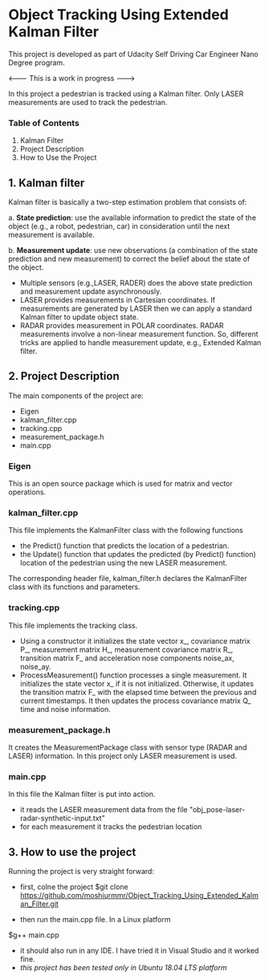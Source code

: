 # Object Tracking Using Extended Kalman Filter
This project is developed as part of Udacity Self Driving Car Engineer Nano Degree program.

<--- This is a work in progress --->

In this project a pedestrian is tracked using a Kalman filter. Only LASER measurements are used to track the pedestrian.

### Table of Contents
1. Kalman Filter
2. Project Description
3. How to Use the Project

## 1. Kalman filter
Kalman filter is basically a two-step estimation problem that consists of:

a. **State prediction**: use the available information to predict the state of the object (e.g., a robot, pedestrian, car) in 
consideration until the next measurement is available.

b. **Measurement update**: use new observations (a combination of the state prediction and new measurement) to correct the belief 
about the state of the object.

- Multiple sensors (e.g.,LASER, RADER) does the above state prediction and measurement update asynchronously.
- LASER provides measurements in Cartesian coordinates. If measurements are generated by LASER then we can apply a standard 
Kalman filter to update object state.
- RADAR provides measurement in POLAR coordinates. RADAR measurements involve a non-linear measurement function. 
So, different tricks are applied to handle measurement update, e.g., Extended Kalman filter.

## 2. Project Description
The main components of the project are:
- Eigen
- kalman_filter.cpp
- tracking.cpp
- measurement_package.h
- main.cpp

### Eigen
This is an open source package which is used for matrix and vector operations.

### kalman_filter.cpp
This file implements the KalmanFilter class with the following functions
- the Predict() function that predicts the location of a pedestrian.
- the Update() function that updates the predicted (by Predict() function) location of the pedestrian using 
the new LASER measurement.

The corresponding header file, kalman_filter.h declares the KalmanFilter class with its functions and parameters.

### tracking.cpp
This file implements the tracking class. 
- Using a constructor it initializes the state vector x_, covariance matrix P_,
measurement matrix H_, measurement covariance matrix R_, transition matrix F_ and acceleration nose components
noise_ax, noise_ay.
- ProcessMeasurement() function processes a single measurement. It initializes the state vector x_ if it is not initialized. 
Otherwise, it updates the transition matrix F_ with the elapsed time between the previous and current timestamps. It then
updates the process covariance matrix Q_ time and noise information.

### measurement_package.h
It creates the MeasurementPackage class with sensor type (RADAR and LASER) information. In this project only LASER 
measurement is used.

### main.cpp
In this file the Kalman filter is put into action.
- it reads the LASER measurement data from the file "obj_pose-laser-radar-synthetic-input.txt"
- for each measurement it tracks the pedestrian location

## 3. How to use the project
Running the project is very straight forward:
- first, colne the project
$git clone https://github.com/moshiurmmr/Object_Tracking_Using_Extended_Kalman_Filter.git

- then run the main.cpp file. In a Linux platform

$g++ main.cpp

- it should also run in any IDE. I have tried it in Visual Studio and it worked fine.
- *this project has been tested only in Ubuntu 18.04 LTS platform*
